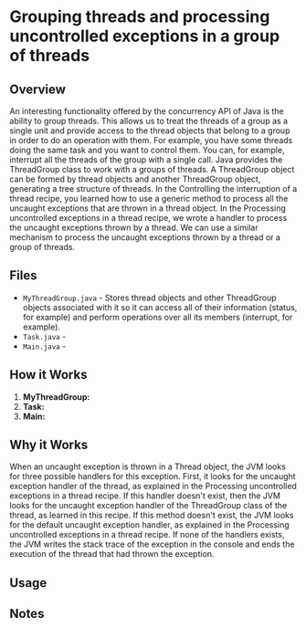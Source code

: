 # Grouping threads and processing uncontrolled exceptions in a group of threads

## Overview
An interesting functionality offered by the concurrency API of Java is the ability to group
threads. This allows us to treat the threads of a group as a single unit and provide access to
the thread objects that belong to a group in order to do an operation with them. For
example, you have some threads doing the same task and you want to control them. You
can, for example, interrupt all the threads of the group with a single call.
Java provides the ThreadGroup class to work with a groups of threads. A ThreadGroup
object can be formed by thread objects and another ThreadGroup object, generating a tree
structure of threads.
In the Controlling the interruption of a thread recipe, you learned how to use a generic method
to process all the uncaught exceptions that are thrown in a thread object. In the Processing
uncontrolled exceptions in a thread recipe, we wrote a handler to process the uncaught
exceptions thrown by a thread. We can use a similar mechanism to process the uncaught
exceptions thrown by a thread or a group of threads.

## Files

- `MyThreadGroup.java` - Stores thread objects and other ThreadGroup objects associated
   with it so it can access all of their information (status, for example) and perform operations
   over all its members (interrupt, for example).
- `Task.java` -
- `Main.java` - 

## How it Works
1. **MyThreadGroup:**
2. **Task:**
3. **Main:**

## Why it Works
When an uncaught exception is thrown in a Thread object, the JVM looks for three possible
handlers for this exception.
First, it looks for the uncaught exception handler of the thread, as explained in the
Processing uncontrolled exceptions in a thread recipe. If this handler doesn't exist, then the JVM
looks for the uncaught exception handler of the ThreadGroup class of the thread, as learned
in this recipe. If this method doesn't exist, the JVM looks for the default uncaught exception
handler, as explained in the Processing uncontrolled exceptions in a thread recipe.
If none of the handlers exists, the JVM writes the stack trace of the exception in the console
and ends the execution of the thread that had thrown the exception.
## Usage

## Notes